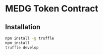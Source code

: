 # MEDG Token Contract

## Installation

```bash
npm install -g truffle
npm install
truffle develop
```